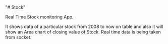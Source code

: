 "# Stock" 

Real Time Stock monitoring App.

It shows data of a particular stock from 2008 to now on table and also it will show an Area chart of closing value of Stock.
Real time data is being taken from socket.
